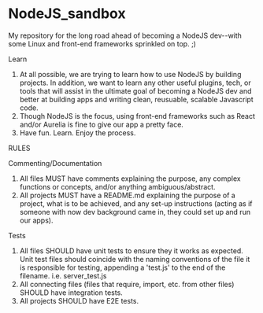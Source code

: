 # NodeJS_sandbox
My repository for the long road ahead of becoming a NodeJS dev--with some Linux and front-end frameworks sprinkled on top. ;)

Learn
1. At all possible, we are trying to learn how to use NodeJS by building projects. In addition, we want to learn any other useful plugins, tech, or tools that will assist in the ultimate goal of becoming a NodeJS dev and better at building apps and writing clean, reusuable, scalable Javascript code.
2. Though NodeJS is the focus, using front-end frameworks such as React and/or Aurelia is fine to give our app a pretty face. 
3. Have fun. Learn. Enjoy the process.  

RULES

Commenting/Documentation
1. All files MUST have comments explaining the purpose, any complex functions or concepts, and/or anything ambiguous/abstract.
2. All projects MUST have a README.md explaining the purpose of a project, what is to be achieved, and any set-up instructions (acting as if someone with now dev background came in, they could set up and run our apps).

Tests
1. All files SHOULD have unit tests to ensure they it works as expected. Unit test files should coincide with the naming conventions of the file it is responsible for testing, appending a 'test.js' to the end of the filename. i.e. server_test.js
2. All connecting files (files that require, import, etc. from other files) SHOULD have integration tests. 
3. All projects SHOULD have E2E tests. 


